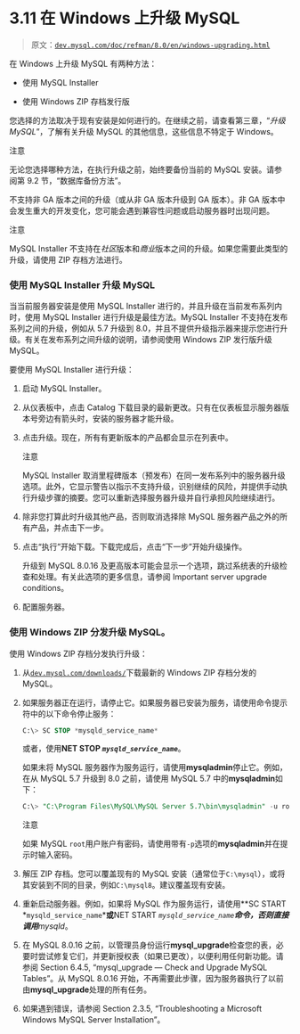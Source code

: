 # 3.11 在 Windows 上升级 MySQL

> 原文：[`dev.mysql.com/doc/refman/8.0/en/windows-upgrading.html`](https://dev.mysql.com/doc/refman/8.0/en/windows-upgrading.html)

在 Windows 上升级 MySQL 有两种方法：

+   使用 MySQL Installer

+   使用 Windows ZIP 存档发行版

您选择的方法取决于现有安装是如何进行的。在继续之前，请查看第三章，“*升级 MySQL*”，了解有关升级 MySQL 的其他信息，这些信息不特定于 Windows。

注意

无论您选择哪种方法，在执行升级之前，始终要备份当前的 MySQL 安装。请参阅第 9.2 节，“数据库备份方法”。

不支持非 GA 版本之间的升级（或从非 GA 版本升级到 GA 版本）。非 GA 版本中会发生重大的开发变化，您可能会遇到兼容性问题或启动服务器时出现问题。

注意

MySQL Installer 不支持在*社区*版本和*商业*版本之间的升级。如果您需要此类型的升级，请使用 ZIP 存档方法进行。

### 使用 MySQL Installer 升级 MySQL

当当前服务器安装是使用 MySQL Installer 进行的，并且升级在当前发布系列内时，使用 MySQL Installer 进行升级是最佳方法。MySQL Installer 不支持在发布系列之间的升级，例如从 5.7 升级到 8.0，并且不提供升级指示器来提示您进行升级。有关在发布系列之间升级的说明，请参阅使用 Windows ZIP 发行版升级 MySQL。

要使用 MySQL Installer 进行升级：

1.  启动 MySQL Installer。

1.  从仪表板中，点击 Catalog 下载目录的最新更改。只有在仪表板显示服务器版本号旁边有箭头时，安装的服务器才能升级。

1.  点击升级。现在，所有有更新版本的产品都会显示在列表中。

    注意

    MySQL Installer 取消里程碑版本（预发布）在同一发布系列中的服务器升级选项。此外，它显示警告以指示不支持升级，识别继续的风险，并提供手动执行升级步骤的摘要。您可以重新选择服务器升级并自行承担风险继续进行。

1.  除非您打算此时升级其他产品，否则取消选择除 MySQL 服务器产品之外的所有产品，并点击下一步。

1.  点击“执行”开始下载。下载完成后，点击“下一步”开始升级操作。

    升级到 MySQL 8.0.16 及更高版本可能会显示一个选项，跳过系统表的升级检查和处理。有关此选项的更多信息，请参阅 Important server upgrade conditions。

1.  配置服务器。

### 使用 Windows ZIP 分发升级 MySQL。

使用 Windows ZIP 存档分发执行升级：

1.  从[`dev.mysql.com/downloads/`](https://dev.mysql.com/downloads/)下载最新的 Windows ZIP 存档分发的 MySQL。

1.  如果服务器正在运行，请停止它。如果服务器已安装为服务，请使用命令提示符中的以下命令停止服务：

    ```sql
    C:\> SC STOP *mysqld_service_name*
    ```

    或者，使用**NET STOP *`mysqld_service_name`***。

    如果未将 MySQL 服务器作为服务运行，请使用**mysqladmin**停止它。例如，在从 MySQL 5.7 升级到 8.0 之前，请使用 MySQL 5.7 中的**mysqladmin**如下：

    ```sql
    C:\> "C:\Program Files\MySQL\MySQL Server 5.7\bin\mysqladmin" -u root shutdown
    ```

    注意

    如果 MySQL `root`用户账户有密码，请使用带有`-p`选项的**mysqladmin**并在提示时输入密码。

1.  解压 ZIP 存档。您可以覆盖现有的 MySQL 安装（通常位于`C:\mysql`），或将其安装到不同的目录，例如`C:\mysql8`。建议覆盖现有安装。

1.  重新启动服务器。例如，如果将 MySQL 作为服务运行，请使用**SC START *`mysqld_service_name`***或**NET START *`mysqld_service_name`***命令，否则直接调用**mysqld**。

1.  在 MySQL 8.0.16 之前，以管理员身份运行**mysql_upgrade**检查您的表，必要时尝试修复它们，并更新授权表（如果已更改），以便利用任何新功能。请参阅 Section 6.4.5, “mysql_upgrade — Check and Upgrade MySQL Tables”。从 MySQL 8.0.16 开始，不再需要此步骤，因为服务器执行了以前由**mysql_upgrade**处理的所有任务。

1.  如果遇到错误，请参阅 Section 2.3.5, “Troubleshooting a Microsoft Windows MySQL Server Installation”。
